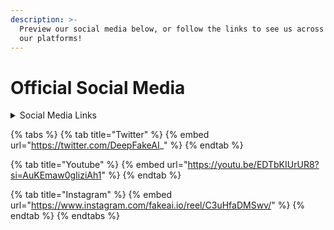```yaml
---
description: >-
  Preview our social media below, or follow the links to see us across all of
  our platforms!
---
```


# Official Social Media

<details>

<summary>Social Media Links</summary>

Instagram: [https://www.instagram.com/fakeai.io/](https://www.instagram.com/fakeai.io/)

Twitter: [https://twitter.com/DeepFakeAI\_](https://twitter.com/DeepFakeAI\_)

Telegram: [https://t.me/FakeAI](https://t.me/FakeAI)

Discord: [https://discord.gg/zQsCSf8phB](https://discord.gg/zQsCSf8phB)

CoinMarketCap: [https://coinmarketcap.com/currencies/deepfakeai/](https://coinmarketcap.com/currencies/deepfakeai/)

CoinGecko: [https://www.coingecko.com/en/coins/deepfakeai](https://www.coingecko.com/en/coins/deepfakeai)

Medium: [https://medium.com/@FakeAI](https://medium.com/@FakeAI)

YouTube: [https://www.youtube.com/@DeepFakeAI](https://www.youtube.com/@DeepFakeAI)

Email: admin@fakeai.io

</details>

{% tabs %}
{% tab title="Twitter" %}
{% embed url="https://twitter.com/DeepFakeAI_" %}
{% endtab %}

{% tab title="Youtube" %}
{% embed url="https://youtu.be/EDTbKIUrUR8?si=AuKEmaw0gIiziAh1" %}
{% endtab %}

{% tab title="Instagram" %}
{% embed url="https://www.instagram.com/fakeai.io/reel/C3uHfaDMSwv/" %}
{% endtab %}
{% endtabs %}

